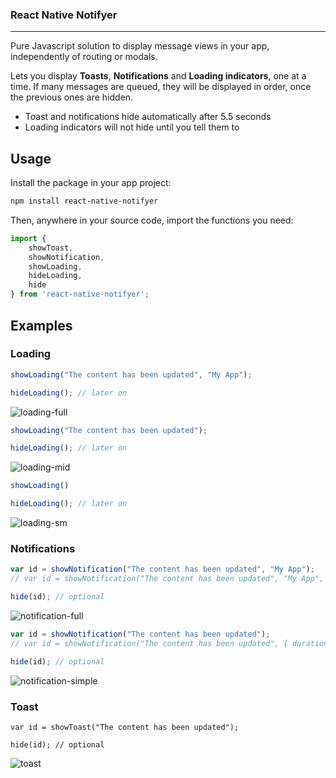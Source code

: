 ### React Native Notifyer

-----------------------

Pure Javascript solution to display message views in your app, independently of routing or modals.

Lets you display **Toasts**, **Notifications** and **Loading indicators**, one at a time. If many messages are queued, they will be displayed in order, once the previous ones are hidden.

* Toast and notifications hide automatically after 5.5 seconds
* Loading indicators will not hide until you tell them to

## Usage

Install the package in your app project:

```bash
npm install react-native-notifyer
```

Then, anywhere in your source code, import the functions you need:

```javascript
import {
	showToast,
	showNotification,
	showLoading,
	hideLoading,
	hide
} from 'react-native-notifyer';
```

## Examples

### Loading

```javascript
showLoading("The content has been updated", "My App");

hideLoading(); // later on
```

![loading-full](./images/loading-full.png)

```javascript
showLoading("The content has been updated");

hideLoading(); // later on
```

![loading-mid](./images/loading-mid.png)

```javascript
showLoading()

hideLoading(); // later on
```

![loading-sm](./images/loading-sm.png)

### Notifications

```javascript
var id = showNotification("The content has been updated", "My App");
// var id = showNotification("The content has been updated", "My App", { duration: 10000, ... });

hide(id); // optional
```


![notification-full](./images/notification-full.png)

```javascript
var id = showNotification("The content has been updated");
// var id = showNotification("The content has been updated", { duration: 10000, ... });

hide(id); // optional
```

![notification-simple](./images/notification-simple.png)

### Toast

```
var id = showToast("The content has been updated");

hide(id); // optional
```

![toast](./images/toast.png)
